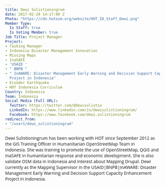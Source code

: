 ```yaml
---
title: Dewi Sulistioningrum
date: 2017-02-28 14:17:00 Z
Photo: "https://cdn.hotosm.org/website/HOT_ID_Staff_Dewi.png"
Member Type:
  Is Staff: true
  Is Voting Member: true
Job Title: Project Manager
Project:
- Tasking Manager
- Indonesia Disaster Management Innovation
- Missing Maps
- InaSAFE
- 'USAID '
- " BNPB "
- " InAWARE: Disaster Management Early Warning and Decision Support Capacity Enhancement
  Project in Indonesia"
- Ecuador Earthquake
- HOT Indonesia Curriculum
Country: Indonesia
Team: Indonesia
Social Media (Full URL):
  Twitter: https://twitter.com/@dewisulistio
  LinkedIn: https://www.linkedin.com/in/dewisulistioningrum/
  Facebook: https://www.facebook.com/dewi.sulistioningrum
redirect_from:
- "/users/dewi_sulistioningrum"
---
```


<p><span style="font-family: 'Open Sans', Arial, sans-serif; font-size: 14px; font-style: normal; font-variant-ligatures: normal; font-variant-caps: normal; font-weight: normal;">Dewi Sulistioningrum has been working with HOT since September 2012 as the GIS Training Officer in Humanitarian OpenStreetMap Team in Indonesia.&nbsp;She was training&nbsp;to promote the use of OpenStreetMap, QGIS and InaSAFE in humanitarian response and economic development. She is also validate OSM data in Indonesia and interest about Mapping Drupal. Dewi currently as the Mapping Supervisor in the&nbsp;</span><span style="font-family: 'Open Sans', Arial, sans-serif; font-size: 14px; font-style: normal; font-variant-ligatures: normal; font-variant-caps: normal; font-weight: normal;">USAID|BNPB|InAWARE: Disaster Management Early Warning and Decision Support Capacity Enhancement Project in Indonesia.</span></p>
